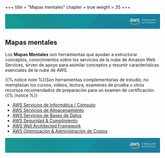 +++ 
title = "Mapas mentales" 
chapter = true 
weight = 35
+++

<img src="images/logo-bar.png" alt="drawing"/>

## Mapas mentales

Los **Mapas Mentales** son herramientas que ayudan a estructurar conceptos, conocimientos sobre los servicios de la nube de Amazon Web Services, sirven de apoyo para asimilar conceptos y resumir características esenciales de la nube de AWS.

{{% notice note %}}Son herramientas complementarias de estudio, no reemplazan los cursos, videos, lectura, examenes de prueba u otros recursos recomendados de preparación para un examen de certificación.
{{% /notice %}}


- <a href="https://www.xmind.net/m/YmfSEV" target="_blank">AWS Servicios de Informática / Cómputo</a>
- <a href="https://xmind.app/m/vYtraZ/" target="_blank">AWS Servicios de Almacenamiento </a>
- <a href="https://www.xmind.net/m/v83tqz" target="_blank">AWS Servicios de Bases de Datos </a>
- <a href="https://www.xmind.net/m/ch9cra" target="_blank">AWS Seguridad & Cumplimiento </a>
- <a href="https://www.xmind.net/m/rdMTjZ" target="_blank">AWS Well Architected Framework</a>
- <a href="https://xmind.app/m/JPkLyi/" target="_blank">AWS Optimización & Administración de Costos</a>



<img src="images/logo-bar.png" alt="drawing"/>